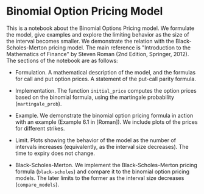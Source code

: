 # Binomial Option Pricing Model

This is a notebook about the Binomial Options Pricing model. We formulate the model, give examples and explore the limiting behavior as the size of the interval becomes smaller. We demonstrate the relation with the Black-Scholes-Merton pricing model. The main reference is "Introduction to the Mathematics of Finance" by Steven Roman (2nd Edition, Springer, 2012). The sections of the notebook are as follows:

* Formulation. A mathematical description of the model, and the formulas for call and put option prices. A statement of the put-call parity formula.

* Implementation. The function `initial_price` computes the option prices based on the binomial formula, using the martingale probability (`martingale_prob`).

* Example. We demonstrate the binomial option pricing formula in action with an example (Example 6.1 in [Roman]). We include plots of the prices for different strikes. 

* Limit. Plots showing the behavior of the model as the number of intervals increases (equivalently, as the interval size decreases). The time to expiry does not change.

* Black-Scholes-Merton. We implement the Black-Scholes-Merton pricing formula (`black-scholes`) and compare it to the binomial option pricing models. The later limits to the former as the interval size decreases (`compare_models`). 

